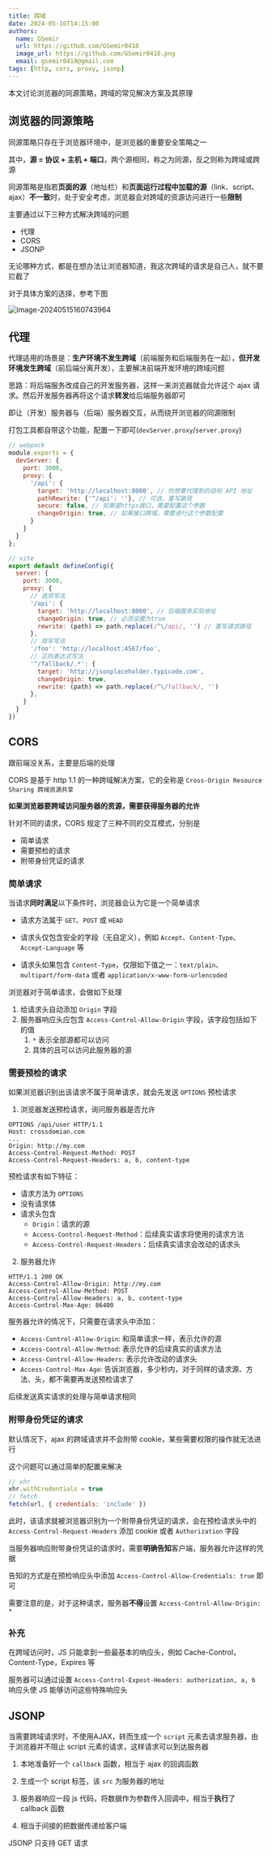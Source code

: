 ```yaml
---
title: 跨域
date: 2024-05-16T14:15:00
authors:
  name: GSemir
  url: https://github.com/GSemir0418
  image_url: https://github.com/GSemir0418.png
  email: gsemir0418@gmail.com
tags: [http, cors, proxy, jsonp]
---
```


本文讨论浏览器的同源策略，跨域的常见解决方案及其原理

## 浏览器的同源策略

同源策略只存在于浏览器环境中，是浏览器的重要安全策略之一

其中，**源 = 协议 + 主机 + 端口**，两个源相同，称之为同源，反之则称为跨域或跨源

同源策略是指若**页面的源**（地址栏）和**页面运行过程中加载的源**（link、script、ajax）**不一致**时，处于安全考虑，浏览器会对跨域的资源访问进行一些**限制**

主要通过以下三种方式解决跨域的问题

- 代理
- CORS
- JSONP

无论哪种方式，都是在想办法让浏览器知道，我这次跨域的请求是自己人，就不要拦截了

对于具体方案的选择，参考下图

![image-20240515160743964](./images/16-1.png)

## 代理

代理适用的场景是：**生产环境不发生跨域**（前端服务和后端服务在一起），**但开发环境发生跨域**（前后端分离开发），主要解决前端开发环境的跨域问题

思路：将后端服务改成自己的开发服务器，这样一来浏览器就会允许这个 ajax 请求。然后开发服务器再将这个请求**转发**给后端服务器即可

即让（开发）服务器与（后端）服务器交互，从而绕开浏览器的同源限制

打包工具都自带这个功能，配置一下即可(`devServer.proxy`/`server.proxy`)

```js
// webpack
module.exports = {
  devServer: {
    port: 3000,
    proxy: {
      '/api': {
        target: 'http://localhost:8000', // 你想要代理到的目标 API 地址
        pathRewrite: {'^/api': ''}, // 可选，重写路径
        secure: false, // 如果是https接口，需要配置这个参数
        changeOrigin: true, // 如果接口跨域，需要进行这个参数配置
      }
    }
  }
};

// vite
export default defineConfig({
  server: {
    port: 3000,
    proxy: {
      // 选项写法
      '/api': {
        target: 'http://localhost:8000', // 后端服务实际地址
        changeOrigin: true, // 必须设置为true
        rewrite: (path) => path.replace(/^\/api/, '') // 重写请求路径
      },
      // 简写写法
      '/foo': 'http://localhost:4567/foo',
      // 正则表达式写法
      '^/fallback/.*': {
        target: 'http://jsonplaceholder.typicode.com',
        changeOrigin: true,
        rewrite: (path) => path.replace(/^\/fallback/, '')
      },
    }
  }
})
```

## CORS

跟前端没关系，主要是后端的处理

CORS 是基于 http 1.1 的一种跨域解决方案，它的全称是 `Cross-Origin Resource Sharing 跨域资源共享`

**如果浏览器要跨域访问服务器的资源，需要获得服务器的允许**

针对不同的请求，CORS 规定了三种不同的交互模式，分别是

- 简单请求
- 需要预检的请求
- 附带身份凭证的请求

### 简单请求

当请求**同时满足**以下条件时，浏览器会认为它是一个简单请求

- 请求方法属于 `GET`、`POST` 或 `HEAD`

- 请求头仅包含安全的字段（无自定义），例如 `Accept`、`Content-Type`、`Accept-Language` 等

- 请求头如果包含 `Content-Type`，仅限如下值之一：`text/plain`、`multipart/form-data` 或者 `application/x-www-form-urlencoded`

浏览器对于简单请求，会做如下处理

1. 给请求头自动添加 `Origin` 字段
2. 服务器响应头应包含 `Access-Control-Allow-Origin` 字段，该字段包括如下的值
   1. `*` 表示全部源都可以访问
   2. 具体的且可以访问此服务器的源

### 需要预检的请求

如果浏览器识别出该请求不属于简单请求，就会先发送 `OPTIONS` 预检请求

1. 浏览器发送预检请求，询问服务器是否允许

```http
OPTIONS /api/user HTTP/1.1
Host: crossdomian.com
...
Origin: http://my.com
Access-Control-Request-Method: POST
Access-Control-Request-Headers: a, b, content-type
```

预检请求有如下特征：

- 请求方法为 `OPTIONS`
- 没有请求体
- 请求头包含
  - `Origin`：请求的源
  - `Access-Control-Request-Method`：后续真实请求将使用的请求方法
  - `Access-Control-Request-Headers`：后续真实请求会改动的请求头

2. 服务器允许

```http
HTTP/1.1 200 OK
Access-Control-Allow-Origin: http://my.com
Access-Control-Allow-Method: POST
Access-Control-Allow-Headers: a, b, content-type
Access-Control-Max-Age: 86400
```

服务器允许的情况下，只需要在请求头中添加：

- `Access-Control-Allow-Origin`: 和简单请求一样，表示允许的源
- `Access-Control-Allow-Method`: 表示允许的后续真实的请求方法
- `Access-Control-Allow-Headers`: 表示允许改动的请求头
- `Access-Control-Max-Age`: 告诉浏览器，多少秒内，对于同样的请求源、方法、头，都不需要再发送预检请求了

后续发送真实请求的处理与简单请求相同

### 附带身份凭证的请求

默认情况下，ajax 的跨域请求并不会附带 cookie，某些需要权限的操作就无法进行

这个问题可以通过简单的配置来解决

```js
// xhr
xhr.withCredentials = true
// fetch
fetch(url, { credentials: 'include' })
```

此时，该请求就被浏览器识别为一个附带身份凭证的请求，会在预检请求头中的 `Access-Control-Request-Headers` 添加 cookie 或者 `Authorization` 字段

当服务器响应附带身份凭证的请求时，需要**明确告知**客户端，服务器允许这样的凭据

告知的方式是在预检响应头中添加 `Access-Control-Allow-Credentials: true` 即可

需要注意的是，对于这种请求，服务器**不得**设置 `Access-Control-Allow-Origin: *`

### 补充

在跨域访问时，JS 只能拿到一些最基本的响应头，例如 Cache-Control，Content-Type，Expires 等

服务器可以通过设置 `Access-Control-Expost-Headers: authorization, a, b` 响应头使 JS 能够访问这些特殊响应头

## JSONP

当需要跨域请求时，不使用AJAX，转而生成一个 `script` 元素去请求服务器，由于浏览器并不阻止 script 元素的请求，这样请求可以到达服务器

1. 本地准备好一个 `callback` 函数，相当于 ajax 的回调函数

2. 生成一个 script 标签，该 `src` 为服务器的地址

3. 服务器响应一段 js 代码，将数据作为参数传入回调中，相当于**执行**了 callback 函数

4. 相当于间接的把数据传递给客户端

JSONP 只支持 GET 请求